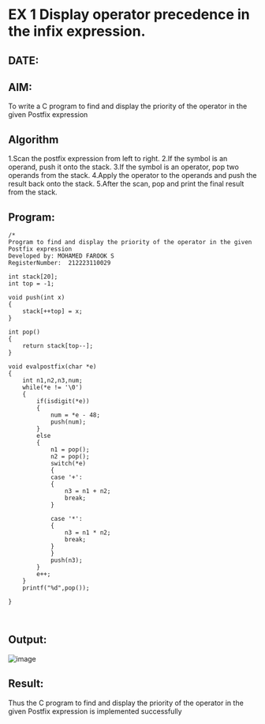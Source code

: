 # EX 1 Display operator precedence in the infix expression.
## DATE:
## AIM:
To write a C program to find and display the priority of the operator in the given Postfix expression

## Algorithm
1.Scan the postfix expression from left to right.
2.If the symbol is an operand, push it onto the stack.
3.If the symbol is an operator, pop two operands from the stack.
4.Apply the operator to the operands and push the result back onto the stack.
5.After the scan, pop and print the final result from the stack.
## Program:
~~~
/*
Program to find and display the priority of the operator in the given Postfix expression
Developed by: MOHAMED FAROOK S
RegisterNumber:  212223110029

int stack[20];
int top = -1;

void push(int x)
{
    stack[++top] = x;
}

int pop()
{
    return stack[top--];
}

void evalpostfix(char *e)
{
    int n1,n2,n3,num;
    while(*e != '\0')
    {
        if(isdigit(*e))
        {
            num = *e - 48;
            push(num);
        }
        else
        {
            n1 = pop();
            n2 = pop();
            switch(*e)
            {
            case '+':
            {
                n3 = n1 + n2;
                break;
            }
          
            case '*':
            {
                n3 = n1 * n2;
                break;
            }
            }
            push(n3);
        }
        e++;
    }
    printf("%d",pop());

}



~~~

## Output:
![image](https://github.com/user-attachments/assets/5da9d900-c2c3-4536-b009-d763e687f302)

## Result:
Thus the C program to find and display the priority of the operator in the given Postfix expression is implemented successfully
